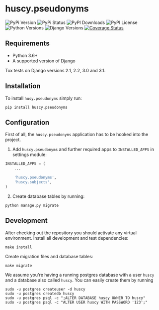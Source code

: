 huscy.pseudonyms
======

![PyPi Version](https://img.shields.io/pypi/v/huscy-pseudonyms.svg)
![PyPi Status](https://img.shields.io/pypi/status/huscy-pseudonyms)
![PyPI Downloads](https://img.shields.io/pypi/dm/huscy-pseudonyms)
![PyPI License](https://img.shields.io/pypi/l/huscy-pseudonyms?color=yellow)
![Python Versions](https://img.shields.io/pypi/pyversions/huscy-pseudonyms.svg)
![Django Versions](https://img.shields.io/pypi/djversions/huscy-pseudonyms)
[![Coverage Status](https://coveralls.io/repos/bitbucket/huscy/pseudonyms/badge.svg)](https://coveralls.io/bitbucket/huscy/pseudonyms)


Requirements
------

- Python 3.6+
- A supported version of Django

Tox tests on Django versions 2.1, 2.2, 3.0 and 3.1.


Installation
------

To install `husy.pseudonyms` simply run:
```
pip install huscy.pseudonyms
```



Configuration
------

First of all, the `huscy.pseudonyms` application has to be hooked into the project.

1. Add `huscy.pseudonyms` and further required apps to `INSTALLED_APPS` in settings module:

```python
INSTALLED_APPS = (
	...

	'huscy.pseudonyms',
	'huscy.subjects',
)
```

2. Create database tables by running:

```
python manage.py migrate
```


Development
------

After checking out the repository you should activate any virtual environment.
Install all development and test dependencies:

```
make install
```

Create migration files and database tables:

```
make migrate
```

We assume you're having a running postgres database with a user `huscy` and a database also called `huscy`.
You can easily create them by running

```
sudo -u postgres createuser -d huscy
sudo -u postgres createdb huscy
sudo -u postgres psql -c ";ALTER DATABASE huscy OWNER TO huscy"
sudo -u postgres psql -c "ALTER USER huscy WITH PASSWORD '123';"
```
